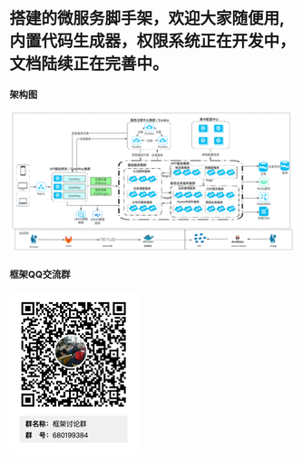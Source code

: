 # 搭建的微服务脚手架，欢迎大家随便用,内置代码生成器，权限系统正在开发中，文档陆续正在完善中。
### 架构图   
![Image](image/Framework.jpg)
### 框架QQ交流群
![Image](image/qq.png)